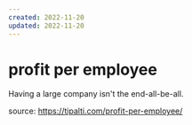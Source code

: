 ```yaml
---
created: 2022-11-20
updated: 2022-11-20
---
```

# profit per employee

Having a large company isn't the end-all-be-all.

source: https://tipalti.com/profit-per-employee/
